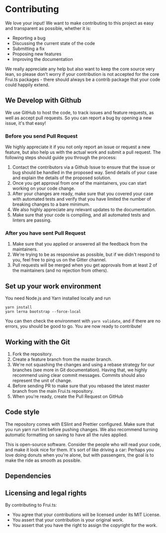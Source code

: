 # Contributing

We love your input! We want to make contributing to this project as easy and transparent as possible, whether it is:

- Reporting a bug
- Discussing the current state of the code
- Submitting a fix
- Proposing new features
- Improving the documentation

We really appreciate any help but also want to keep the core source very lean, so please don't worry if your contribution is not accepted for the core Frui.ts packages - there should always be a contrib package that your code could happily extend.

## We Develop with Github

We use GitHub to host the code, to track issues and feature requests, as well as accept pull requests. So you can report a bug by opening a new issue, it's that easy!

### Before you send Pull Request

We highly appreciate it if you not only report an issue or request a new feature, but also help us with the actual work and submit a pull request. The following steps should guide you through the process:

1.  Contact the contributors via a Github Issue to ensure that the issue or bug should be handled in the proposed way. Send details of your case and explain the details of the proposed solution.
2.  Once you get approval from one of the maintainers, you can start working on your code change.
3.  After your changes are ready, make sure that you covered your case with automated tests and verify that you have limited the number of breaking changes to a bare minimum.
4.  We also highly appreciate any relevant updates to the documentation.
5.  Make sure that your code is compiling, and all automated tests and linters are passing.

### After you have sent Pull Request

1.  Make sure that you applied or answered all the feedback from the maintainers.
2.  We're trying to be as responsive as possible, but if we didn't respond to you, feel free to ping us on the Gitter channel.
3.  Pull requests will be merged when you get approvals from at least 2 of the maintainers (and no rejection from others).

## Set up your work environment

You need Node.js and Yarn installed locally and run

```
yarn install
yarn lerna bootstrap --force-local
```

You can then check the environment with `yarn validate`, and if there are no errors, you should be good to go. You are now ready to contribute!

## Working with the Git

1.  Fork the repository.
2.  Create a feature branch from the master branch.
3.  We're not squashing the changes and using a rebase strategy for our branches (see more in Git documentation). Having that, we highly recommend using clear commit messages. Commits should also represent the unit of change.
4.  Before sending PR to make sure that you rebased the latest master branch from the main Frui.ts repository.
5.  When you're ready, create the Pull Request on GitHub

## Code style

The repository comes with ESlint and Prettier configured. Make sure that you run yarn run lint before pushing changes. We also recommend turning automatic formatting on saving to have all the rules applied.

This is open-source software. Consider the people who will read your code, and make it look nice for them. It's sort of like driving a car: Perhaps you love doing donuts when you're alone, but with passengers, the goal is to make the ride as smooth as possible.

## Dependencies

## Licensing and legal rights

By contributing to Frui.ts:

- You agree that your contributions will be licensed under its MIT License.
- You assert that your contribution is your original work.
- You assert that you have the right to assign the copyright for the work.
